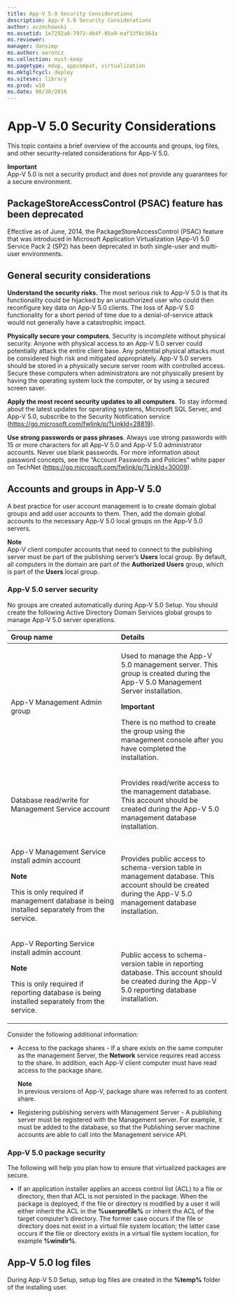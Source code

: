 ```yaml
---
title: App-V 5.0 Security Considerations
description: App-V 5.0 Security Considerations
author: aczechowski
ms.assetid: 1e7292a0-7972-4b4f-85a9-eaf33f6c563a
ms.reviewer: 
manager: dansimp
ms.author: aaroncz
ms.collection: must-keep
ms.pagetype: mdop, appcompat, virtualization
ms.mktglfcycl: deploy
ms.sitesec: library
ms.prod: w10
ms.date: 08/30/2016
---
```



# App-V 5.0 Security Considerations


This topic contains a brief overview of the accounts and groups, log files, and other security-related considerations for App-V 5.0.

**Important**  
App-V 5.0 is not a security product and does not provide any guarantees for a secure environment.



## PackageStoreAccessControl (PSAC) feature has been deprecated


Effective as of June, 2014, the PackageStoreAccessControl (PSAC) feature that was introduced in Microsoft Application Virtualization (App-V) 5.0 Service Pack 2 (SP2) has been deprecated in both single-user and multi-user environments.

## General security considerations


**Understand the security risks.** The most serious risk to App-V 5.0 is that its functionality could be hijacked by an unauthorized user who could then reconfigure key data on App-V 5.0 clients. The loss of App-V 5.0 functionality for a short period of time due to a denial-of-service attack would not generally have a catastrophic impact.

**Physically secure your computers**. Security is incomplete without physical security. Anyone with physical access to an App-V 5.0 server could potentially attack the entire client base. Any potential physical attacks must be considered high risk and mitigated appropriately. App-V 5.0 servers should be stored in a physically secure server room with controlled access. Secure these computers when administrators are not physically present by having the operating system lock the computer, or by using a secured screen saver.

**Apply the most recent security updates to all computers**. To stay informed about the latest updates for operating systems, Microsoft SQL Server, and App-V 5.0, subscribe to the Security Notification service (<https://go.microsoft.com/fwlink/p/?LinkId=28819>).

**Use strong passwords or pass phrases**. Always use strong passwords with 15 or more characters for all App-V 5.0 and App-V 5.0 administrator accounts. Never use blank passwords. For more information about password concepts, see the “Account Passwords and Policies” white paper on TechNet (<https://go.microsoft.com/fwlink/p/?LinkId=30009>).

## Accounts and groups in App-V 5.0


A best practice for user account management is to create domain global groups and add user accounts to them. Then, add the domain global accounts to the necessary App-V 5.0 local groups on the App-V 5.0 servers.

**Note**  
App-V client computer accounts that need to connect to the publishing server must be part of the publishing server’s **Users** local group. By default, all computers in the domain are part of the **Authorized Users** group, which is part of the **Users** local group.



### <a href="" id="-------------app-v-5-0-server-security"></a> App-V 5.0 server security

No groups are created automatically during App-V 5.0 Setup. You should create the following Active Directory Domain Services global groups to manage App-V 5.0 server operations.

<table>
<colgroup>
<col width="50%" />
<col width="50%" />
</colgroup>
<thead>
<tr class="header">
<th align="left">Group name</th>
<th align="left">Details</th>
</tr>
</thead>
<tbody>
<tr class="odd">
<td align="left"><p>App-V Management Admin group</p></td>
<td align="left"><p>Used to manage the App-V 5.0 management server. This group is created during the App-V 5.0 Management Server installation.</p>
<div class="alert">
<strong>Important</strong><br/><p>There is no method to create the group using the management console after you have completed the installation.</p>
</div>
<div>

</div></td>
</tr>
<tr class="even">
<td align="left"><p>Database read/write for Management Service account</p></td>
<td align="left"><p>Provides read/write access to the management database. This account should be created during the App-V 5.0 management database installation.</p></td>
</tr>
<tr class="odd">
<td align="left"><p>App-V Management Service install admin account</p>
<div class="alert">
<strong>Note</strong><br/><p>This is only required if management database is being installed separately from the service.</p>
</div>
<div>

</div></td>
<td align="left"><p>Provides public access to schema-version table in management database. This account should be created during the App-V 5.0 management database installation.</p></td>
</tr>
<tr class="even">
<td align="left"><p>App-V Reporting Service install admin account</p>
<div class="alert">
<strong>Note</strong><br/><p>This is only required if reporting database is being installed separately from the service.</p>
</div>
<div>

</div></td>
<td align="left"><p>Public access to schema-version table in reporting database. This account should be created during the App-V 5.0 reporting database installation.</p></td>
</tr>
</tbody>
</table>



Consider the following additional information:

-   Access to the package shares - If a share exists on the same computer as the management Server, the **Network** service requires read access to the share. In addition, each App-V client computer must have read access to the package share.

    **Note**  
    In previous versions of App-V, package share was referred to as content share.



-   Registering publishing servers with Management Server - A publishing server must be registered with the Management server. For example, it must be added to the database, so that the Publishing server machine accounts are able to call into the Management service API.

### <a href="" id="-------------app-v-5-0-package-security"></a> App-V 5.0 package security

The following will help you plan how to ensure that virtualized packages are secure.

-   If an application installer applies an access control list (ACL) to a file or directory, then that ACL is not persisted in the package. When the package is deployed, if the file or directory is modified by a user it will either inherit the ACL in the **%userprofile%** or inherit the ACL of the target computer’s directory. The former case occurs if the file or directory does not exist in a virtual file system location; the latter case occurs if the file or directory exists in a virtual file system location, for example **%windir%**.

## <a href="" id="---------app-v-5-0-log-files"></a> App-V 5.0 log files


During App-V 5.0 Setup, setup log files are created in the **%temp%** folder of the installing user.
